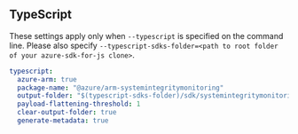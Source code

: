 ## TypeScript

These settings apply only when `--typescript` is specified on the command line.
Please also specify `--typescript-sdks-folder=<path to root folder of your azure-sdk-for-js clone>`.

``` yaml $(typescript)
typescript:
  azure-arm: true
  package-name: "@azure/arm-systemintegritymonitoring"
  output-folder: "$(typescript-sdks-folder)/sdk/systemintegritymonitoring/arm-systemintegritymonitoring"
  payload-flattening-threshold: 1
  clear-output-folder: true
  generate-metadata: true
```
